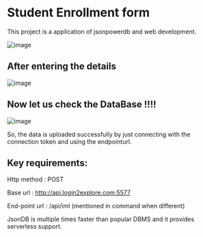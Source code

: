 # Student Enrollment form 
This project is a application of jsonpowerdb and web development.

![image](https://user-images.githubusercontent.com/87181408/216383993-4bbcb677-2cc6-4ab8-8f23-732d1d7ec639.png)
## After entering the details

![image](https://user-images.githubusercontent.com/87181408/216384222-70dd7b86-7356-4619-a451-130c564c0f62.png)
## Now let us check the DataBase !!!!

![image](https://user-images.githubusercontent.com/87181408/216384381-8cda3477-2dc4-4eec-9486-b544cc7ec212.png)

So, the data is uploaded successfully by just connecting with the connection token and using the endpointurl.

## Key requirements:

Http method : POST

Base url : http://api.login2explore.com:5577

End-point url : /api/iml (mentioned in command when different)

JsonDB is multiple times faster than popular DBMS and it provides serverless support.
